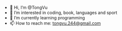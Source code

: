 - 👋 Hi, I’m @TongVu
- 👀 I’m interested in coding, book, languages and sport 
- 🌱 I’m currently learning programming
- 📫 How to reach me: tongvu.244@gmail.com
